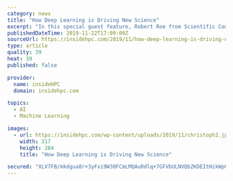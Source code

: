 ```yaml
---
category: news
title: "How Deep Learning is Driving New Science"
excerpt: "In this special guest feature, Robert Roe from Scientific Computing World looks at the development of deep learning and its impact on scientific applications. Deep learning has seen a huge rise in popularity over the last five years in both enterprise and ..."
publishedDateTime: 2019-11-22T17:09:00Z
sourceUrl: https://insidehpc.com/2019/11/how-deep-learning-is-driving-new-science/
type: article
quality: 39
heat: 39
published: false

provider:
  name: insideHPC
  domain: insidehpc.com

topics:
  - AI
  - Machine Learning

images:
  - url: https://insidehpc.com/wp-content/uploads/2019/11/christoph2.jpg
    width: 317
    height: 284
    title: "How Deep Learning is Driving New Science"

secured: "XLV7FB/mkdgua8r+3yFxi9W30FCmLMQAuRdlq+7GFVbULNVQbZKDEItHikWpQrd+XwLxNM5YM9FTsxDJrT9+c63CywQpdmsZHVZdvESTTCKYMGtKUqu0Sk27bvMnMEjM79nSyDogowHpRZgnVBTFitOhIlareV5fwa7j6ijAQZhPfPw2b4ropRNHlP5QwPXjJ0AvTYRaNB9YqI5IAFG+OIoJZ+Qfdu9LpfgkJSaPWoNmsy5crW0VsW3xRFfrdyeVZSu0CiSWTEa2U4h+ZeEVkg==;k7F/wJ+n2/EO5cbLXWul1Q=="
---
```


